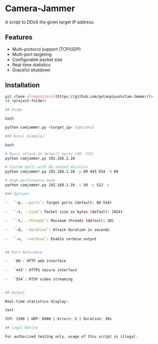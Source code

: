
# Camera-Jammer

A script to DDoS the given target IP address.

## Features

- Multi-protocol support (TCP/UDP)
- Multi-port targeting
- Configurable packet size
- Real-time statistics
- Graceful shutdown

## Installation

```bash
git clone <[repository](https://github.com/golanpiyush/Cam-Jammer/)>
cd <project-folder>

## Usage

bash

python camjammer.py <target_ip> [options]

### Basic Examples

bash

# Basic attack on default ports (80, 554)
python camjammer.py 192.168.1.10

# Custom ports with 60-second duration
python camjammer.py 192.168.1.10 -p 80 443 554 -d 60

# High-performance mode
python camjammer.py 192.168.1.10 -t 50 -s 512 -v

### Options

-   `-p, --ports`: Target ports (default: 80 554)
    
-   `-s, --size`: Packet size in bytes (default: 1024)
    
-   `-t, --threads`: Maximum threads (default: 20)
    
-   `-d, --duration`: Attack duration in seconds
    
-   `-v, --verbose`: Enable verbose output
    

## Port Reference

-   `80`: HTTP web interface
    
-   `443`: HTTPS secure interface
    
-   `554`: RTSP video streaming
    

## Output

Real-time statistics display:

text

TCP: 1500 | UDP: 8900 | Errors: 5 | Duration: 30s

## Legal Notice

For authorized testing only. usage of this script is illegal.
